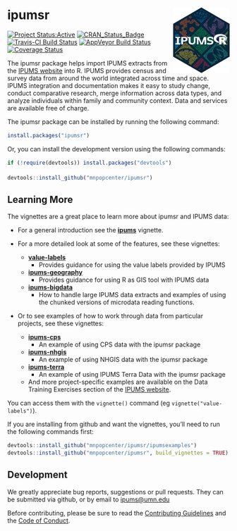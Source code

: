 
<!-- README.md is generated from README.Rmd. Please edit that file -->

# ipumsr <img src="tools/logo.png" align="right" height="149" width="128.5"/>

[![Project
Status:Active](http://www.repostatus.org/badges/latest/active.svg)](http://www.repostatus.org/#active)
[![CRAN\_Status\_Badge](http://www.r-pkg.org/badges/version/ipumsr)](http://cran.r-project.org/web/packages/ipumsr)
[![Travis-CI Build
Status](https://travis-ci.org/mnpopcenter/ipumsr.svg?branch=master)](https://travis-ci.org/mnpopcenter/ipumsr)
[![AppVeyor Build
Status](https://ci.appveyor.com/api/projects/status/github/mnpopcenter/ipumsr?branch=master&svg=true)](https://ci.appveyor.com/project/mnpopcenter/ipumsr)
[![Coverage
Status](https://codecov.io/gh/mnpopcenter/ipumsr/master.svg)](https://codecov.io/github/mnpopcenter/ipumsr?branch=master)

The ipumsr package helps import IPUMS extracts from the [IPUMS
website](https://www.ipums.org) into R. IPUMS provides census and survey
data from around the world integrated across time and space. IPUMS
integration and documentation makes it easy to study change, conduct
comparative research, merge information across data types, and analyze
individuals within family and community context. Data and services are
available free of charge.

The ipumsr package can be installed by running the following command:

``` r
install.packages("ipumsr")
```

Or, you can install the development version using the following
commands:

``` r
if (!require(devtools)) install.packages("devtools")

devtools::install_github("mnpopcenter/ipumsr")
```

## Learning More

The vignettes are a great place to learn more about ipumsr and IPUMS
data:

  - For a general introduction see the
    [**ipums**](https://cran.r-project.org/package=ipumsr/vignettes/ipums.html)
    vignette.

  - For a more detailed look at some of the features, see these
    vignettes:
    
      - [**value-labels**](https://cran.r-project.org/package=ipumsr/vignettes/value-labels.html)
          - Provides guidance for using the value labels provided by
            IPUMS
      - [**ipums-geography**](https://cran.r-project.org/package=ipumsr/vignettes/ipums-geography.html)
          - Provides guidance for using R as GIS tool with IPUMS
        data
      - [**ipums-bigdata**](https://cran.r-project.org/package=ipumsr/vignettes/ipums-bigdata.html)
          - How to handle large IPUMS data extracts and examples of
            using the chunked versions of microdata reading functions.

  - Or to see examples of how to work through data from particular
    projects, see these
        vignettes:
    
      - [**ipums-cps**](https://cran.r-project.org/package=ipumsr/vignettes/ipums-cps.html)
          - An example of using CPS data with the ipumsr
        package
      - [**ipums-nhgis**](https://cran.r-project.org/package=ipumsr/vignettes/ipums-nhgis.html)
          - An example of using NHGIS data with the ipumsr
        package
      - [**ipums-terra**](https://cran.r-project.org/package=ipumsr/vignettes/ipums-terra.html)
          - An example of using IPUMS Terra Data with the ipumsr package
      - And more project-specific examples are available on the Data
        Training Exercises section of the [IPUMS
        website](https://www.ipums.org/exercises.shtml).

You can access them with the `vignette()` command (eg
`vignette("value-labels")`).

If you are installing from github and want the vignettes, you’ll need to
run the following commands first:

``` r
devtools::install_github("mnpopcenter/ipumsr/ipumsexamples")
devtools::install_github("mnpopcenter/ipumsr", build_vignettes = TRUE)
```

## Development

We greatly appreciate bug reports, suggestions or pull requests. They
can be submitted via github, or by email to <ipums@umn.edu>

Before contributing, please be sure to read the [Contributing
Guidelines](https://github.com/mnpopcenter/ipumsr/blob/master/CONTRIBUTING.md)
and the [Code of
Conduct](https://github.com/mnpopcenter/ipumsr/blob/master/CONDUCT.md).

